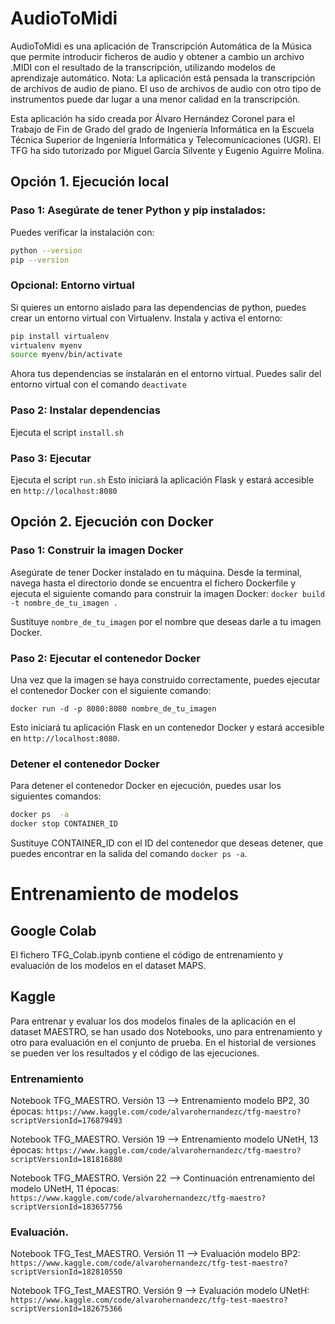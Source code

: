 # AudioToMidi
AudioToMidi es una aplicación de Transcripción Automática de la Música que permite introducir ficheros de audio y obtener a cambio un archivo .MIDI con el resultado de la transcripción, utilizando modelos de aprendizaje automático. Nota: La aplicación está pensada la transcripción de archivos de audio de piano. El uso de archivos de audio con otro tipo de instrumentos puede dar lugar a una menor calidad en la transcripción.

Esta aplicación ha sido creada por Álvaro Hernández Coronel para el Trabajo de Fin de Grado del grado de Ingeniería Informática en la Escuela Técnica Superior de Ingeniería Informática y Telecomunicaciones (UGR). El TFG ha sido tutorizado por Miguel García Silvente y Eugenio Aguirre Molina.

## Opción 1. Ejecución local
### Paso 1: Asegúrate de tener Python y pip instalados:
Puedes verificar la instalación con:
```bash 
python --version 
pip --version
```
### Opcional: Entorno virtual
Si quieres un entorno aislado para las dependencias de python, puedes crear un entorno virtual con Virtualenv.
Instala y activa el entorno:
```bash
pip install virtualenv
virtualenv myenv
source myenv/bin/activate
```
Ahora tus dependencias se instalarán en el entorno virtual. Puedes salir del entorno virtual con el comando `deactivate`
### Paso 2: Instalar dependencias    
Ejecuta el script `install.sh`

### Paso 3: Ejecutar  
Ejecuta el script `run.sh`
Esto iniciará la aplicación Flask y estará accesible en `http://localhost:8080`


## Opción 2. Ejecución con Docker

### Paso 1: Construir la imagen Docker

Asegúrate de tener Docker instalado en tu máquina. Desde la terminal, navega hasta el directorio donde se encuentra el fichero Dockerfile y ejecuta el siguiente comando para construir la imagen Docker:
`docker build -t nombre_de_tu_imagen .`


Sustituye `nombre_de_tu_imagen` por el nombre que deseas darle a tu imagen Docker.

### Paso 2: Ejecutar el contenedor Docker

Una vez que la imagen se haya construido correctamente, puedes ejecutar el contenedor Docker con el siguiente comando:

`docker run -d -p 8080:8080 nombre_de_tu_imagen`


Esto iniciará tu aplicación Flask en un contenedor Docker y estará accesible en `http://localhost:8080`.

### Detener el contenedor Docker

Para detener el contenedor Docker en ejecución, puedes usar los siguientes comandos:

```bash
docker ps  -a
docker stop CONTAINER_ID
```

Sustituye CONTAINER_ID con el ID del contenedor que deseas detener, que puedes encontrar en la salida del comando `docker ps -a`.

# Entrenamiento de modelos 
## Google Colab
El fichero TFG_Colab.ipynb contiene el código de entrenamiento y evaluación de los modelos en el dataset MAPS.

## Kaggle
Para entrenar y evaluar los dos modelos finales de la aplicación en el dataset MAESTRO, se han usado dos Notebooks, uno para entrenamiento y otro para evaluación en el conjunto de prueba. En el historial de versiones se pueden ver los resultados y el código de las ejecuciones.
### Entrenamiento
Notebook TFG_MAESTRO. Versión 13 --> Entrenamiento modelo BP2, 30 épocas: 
`https://www.kaggle.com/code/alvarohernandezc/tfg-maestro?scriptVersionId=176879493`

Notebook TFG_MAESTRO. Versión 19 --> Entrenamiento modelo UNetH, 13 épocas: `https://www.kaggle.com/code/alvarohernandezc/tfg-maestro?scriptVersionId=181816880`

Notebook TFG_MAESTRO. Versión 22 --> Continuación entrenamiento del modelo UNetH, 11 épocas: `https://www.kaggle.com/code/alvarohernandezc/tfg-maestro?scriptVersionId=183657756`



### Evaluación. 
Notebook TFG_Test_MAESTRO. Versión 11 --> Evaluación modelo BP2: `https://www.kaggle.com/code/alvarohernandezc/tfg-test-maestro?scriptVersionId=182810550`

Notebook TFG_Test_MAESTRO. Versión 9 --> Evaluación modelo UNetH: `https://www.kaggle.com/code/alvarohernandezc/tfg-test-maestro?scriptVersionId=182675366`